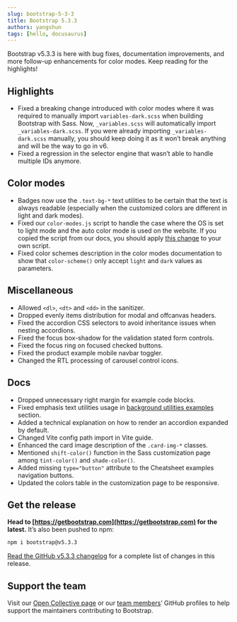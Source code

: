 ```yaml
---
slug: bootstrap-5-3-3
title: Bootstrap 5.3.3
authors: yangshun
tags: [hello, docusaurus]
---
```


Bootstrap v5.3.3 is here with bug fixes, documentation improvements, and more follow-up enhancements for color modes. Keep reading for the highlights!

<!-- truncate -->

## Highlights

- Fixed a breaking change introduced with color modes where it was required to manually import `variables-dark.scss` when building Bootstrap with Sass. Now, `_variables.scss` will automatically import `_variables-dark.scss`. If you were already importing `_variables-dark.scss` manually, you should keep doing it as it won’t break anything and will be the way to go in v6.
- Fixed a regression in the selector engine that wasn’t able to handle multiple IDs anymore.

## Color modes

- Badges now use the `.text-bg-*` text utilities to be certain that the text is always readable (especially when the customized colors are different in light and dark modes).
- Fixed our `color-modes.js` script to handle the case where the OS is set to light mode and the auto color mode is used on the website. If you copied the script from our docs, you should apply [this change](https://github.com/twbs/bootstrap/commit/73e1dcf43eff8371dde52ce41bd1d9fdc2b47d1f) to your own script.
- Fixed color schemes description in the color modes documentation to show that `color-scheme()` only accept `light` and `dark` values as parameters.

## Miscellaneous

- Allowed `<dl>`, `<dt>` and `<dd>` in the sanitizer.
- Dropped evenly items distribution for modal and offcanvas headers.
- Fixed the accordion CSS selectors to avoid inheritance issues when nesting accordions.
- Fixed the focus box-shadow for the validation stated form controls.
- Fixed the focus ring on focused checked buttons.
- Fixed the product example mobile navbar toggler.
- Changed the RTL processing of carousel control icons.

## Docs

- Dropped unnecessary right margin for example code blocks.
- Fixed emphasis text utilities usage in [background utilities examples](https://getbootstrap.com/docs/5.3/utilities/background/#background-color) section.
- Added a technical explanation on how to render an accordion expanded by default.
- Changed Vite config path import in Vite guide.
- Enhanced the card image description of the `.card-img-*` classes.
- Mentioned `shift-color()` function in the Sass customization page among `tint-color()` and `shade-color()`.
- Added missing `type="button"` attribute to the Cheatsheet examples navigation buttons.
- Updated the colors table in the customization page to be responsive.

## Get the release

**Head to [https://getbootstrap.com](https://getbootstrap.com) for the latest.** It’s also been pushed to npm:

```sh
npm i bootstrap@v5.3.3
```

[Read the GitHub v5.3.3 changelog](https://github.com/twbs/bootstrap/releases/tag/v5.3.3) for a complete list of changes in this release.

## Support the team

Visit our [Open Collective page](https://opencollective.com/bootstrap) or our [team members](https://github.com/orgs/twbs/people)’ GitHub profiles to help support the maintainers contributing to Bootstrap.
